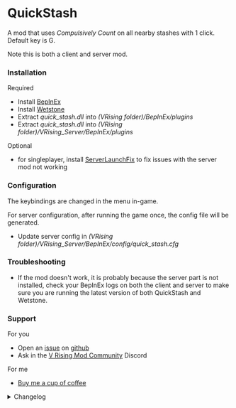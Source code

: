 # QuickStash

A mod that uses _Compulsively Count_ on all nearby stashes with 1 click.  
Default key is G.

Note this is both a client and server mod.

### Installation

Required

- Install [BepInEx](https://v-rising.thunderstore.io/package/BepInEx/BepInExPack_V_Rising/)
- Install [Wetstone](https://v-rising.thunderstore.io/package/molenzwiebel/Wetstone/)
- Extract _quick_stash.dll_ into _(VRising folder)/BepInEx/plugins_
- Extract _quick_stash.dll_ into _(VRising folder)/VRising_Server/BepInEx/plugins_

Optional

- for singleplayer, install [ServerLaunchFix](https://v-rising.thunderstore.io/package/Mythic/ServerLaunchFix/) to fix issues with the server mod not working

### Configuration

The keybindings are changed in the menu in-game.

For server configuration, after running the game once, the config file will be generated.

- Update server config in _(VRising folder)/VRising_Server/BepInEx/config/quick_stash.cfg_

### Troubleshooting

- If the mod doesn't work, it is probably because the server part is not installed, check your BepInEx logs on both the client and server to make sure you are running the latest version of both QuickStash and Wetstone.

### Support

For you

- Open an [issue](https://github.com/Elmegaard/QuickStash/issues) on [github](https://github.com/Elmegaard/QuickStash)
- Ask in the [V Rising Mod Community](https://discord.gg/CWzkHvekg3) Discord

For me

- [Buy me a cup of coffee](https://ko-fi.com/elmegaard)

<details>
<summary>Changelog</summary>

`1.2.3`

- Upgrade to Wetstone 1.1.0
- Potentially fixed rare client crash
- Fixed silver debuff not getting removed

`1.2.2`

- Reduce cooldown from 2 seconds to 0.5 seconds

`1.2.1`

- Fixed Readme

`1.2.0`

- Increased default range to 50
- Added Wetstone (keybinds added to controls in-game)
- Code refactor
- Fixed memory leak (but added small stutter when depositing)

`1.1.2`

- Fixed a client crash

`1.1.1`

- Updated Readme

`1.1.0`

- Set max distance
- Made config for keybind
- Made config for max distance

`1.0.1`

- Updated Readme

`1.0.0`

- Initial mod upload

</details>
